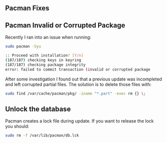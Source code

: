 Pacman Fixes
------------


Pacman Invalid or Corrupted Package
-----------------------------------

Recently I ran into an issue when running:

```bash
sudo pacman -Syu

:: Proceed with installation? [Y/n] 
(187/187) checking keys in keyring
(187/187) checking package integrity
error: failed to commit transaction (invalid or corrupted package
```

After some investigation I found out that a previous update was incompleted and left corrupted partial files. The solution is to delete those files with:

```bash
sudo find /var/cache/pacman/pkg/ -iname "*.part" -exec rm {} \;
```


Unlock the database
-------------------

Pacman creates a lock file during update. If you want to release the lock you should:

```bash
sudo rm -f /var/lib/pacman/db.lck
```
